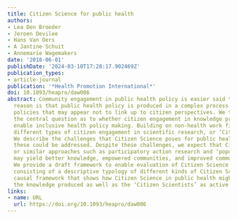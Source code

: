 ```yaml
---
title: Citizen Science for public health
authors:
- Lea Den Broeder
- Jeroen Devilee
- Hans Van Oers
- A Jantine Schuit
- Annemarie Wagemakers
date: '2018-06-01'
publishDate: '2024-03-10T17:28:17.902469Z'
publication_types:
- article-journal
publication: '*Health Promotion International*'
doi: 10.1093/heapro/daw086
abstract: Community engagement in public health policy is easier said than done. One
  reason is that public health policy is produced in a complex process resulting in
  policies that may appear not to link up to citizen perspectives. We therefore address
  the central question as to whether citizen engagement in knowledge production could
  enable inclusive health policy making. Building on non-health work fields, we describe
  different types of citizen engagement in scientific research, or ‘Citizen Science’.
  We describe the challenges that Citizen Science poses for public health, and how
  these could be addressed. Despite these challenges, we expect that Citizen Science
  or similar approaches such as participatory action research and ‘popular epidemiology’
  may yield better knowledge, empowered communities, and improved community health.
  We provide a draft framework to enable evaluation of Citizen Science in practice,
  consisting of a descriptive typology of different kinds of Citizen Science and a
  causal framework that shows how Citizen Science in public health might benefit both
  the knowledge produced as well as the ‘Citizen Scientists’ as active participants.
links:
- name: URL
  url: https://doi.org/10.1093/heapro/daw086
---
```

